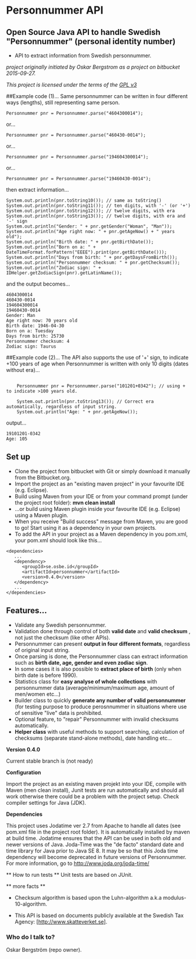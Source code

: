 # Personnummer API

## Open Source Java API to handle Swedish "Personnummer" (personal identity number)

* API to extract information from Swedish personnummer.

*project originally initiated by Oskar Bergstrom as a project on bitbucket 2015-09-27.*

*This project is licensed under the terms of the [GPL v3](https://www.gnu.org/licenses/gpl-3.0.txt)*



##Example code (1)...
Same personnummer can be written in four different ways (lengths), still representing same person. 

```
Personnummer pnr = Personnummer.parse("4604300014");
```
or...
```
Personnummer pnr = Personnummer.parse("460430-0014");
```
or...
```
Personnummer pnr = Personnummer.parse("194604300014");
```
or...
```
Personnummer pnr = Personnummer.parse("19460430-0014");
```
then extract information...
```
System.out.println(pnr.toString10()); // same as toString()
System.out.println(pnr.toString11()); // ten digits, with '-' (or '+')
System.out.println(pnr.toString12()); // twelve digits, with era 
System.out.println(pnr.toString13()); // twelve digits, with era and '-' sign
System.out.println("Gender: " + pnr.getGender("Woman", "Man"));
System.out.println("Age right now: " + pnr.getAgeNow() + " years old");
System.out.println("Birth date: " + pnr.getBirthDate());
System.out.println("Born on a: " + DateTimeFormat.forPattern("EEEE").print(pnr.getBirthDate()));
System.out.println("Days from birth: " + pnr.getDaysFromBirth());
System.out.println("Personnummer checksum: " + pnr.getChecksum());
System.out.println("Zodiac sign: " + IDHelper.getZodiacSign(pnr).getLatinName());

```

and the output becomes...


```
4604300014
460430-0014
194604300014
19460430-0014
Gender: Man
Age right now: 70 years old
Birth date: 1946-04-30
Born on a: Tuesday
Days from birth: 25730
Personnummer checksum: 4
Zodiac sign: Taurus
```

##Example code (2)...
The API also supports the use of '+' sign, to indicate +100 years of age when Personnummer is written with only 10 digits (dates without era)...


```

	Personnummer pnr = Personnummer.parse("101201+0342"); // using + to indicate >100 years old.
		
	System.out.println(pnr.toString13()); // Correct era automatically, regardless of input string. 
	System.out.println("Age: " + pnr.getAgeNow());

```
output...

```
19101201-0342
Age: 105
```


## Set up
* Clone the project from bitbucket with Git or simply download it manually from the Bitbucket.org.
* Import the project as an "existing maven project" in your favourite IDE (e.g. Eclipse).
* Build using Maven from your IDE or from your command prompt (under the project root folder): **mvn clean install**
* ...or build using Maven plugin inside your favourite IDE (e.g. Eclipse) using a Maven plugin.
* When you receive "Build success" message from Maven, you are good to go! Start using it as a dependency in your own projects.
* To add the API in your project as a Maven dependency in you pom.xml, your pom.xml should look like this...

```
<dependencies>
   ...
   <dependency>
      <groupId>se.osbe.id</groupId>
      <artifactId>personnummer</artifactId>
      <version>0.4.0</version>
   </dependency>
   ...
</dependencies>

```

## Features... 
* Validate any Swedish personnummer.
* Validation done through control of both **valid date** and **valid checksum** , not just the checksum (like other APIs).
* Personnummer can present **output in four different formats**, regardless of original input string.
* Once parsing is done, the Personnummer class can extract information such as **birth date, age, gender and even zodiac sign**.
* In some cases it is also possible to **extract place of birth** (only when birth date is before 1990). 
* Statistics class for **easy analyse of whole collections** with personnummer data (average/minimum/maximum age, amount of men/women etc...) 
* Builder class to quickly **generate any number of valid personnummer** (for testing purpose to produce perosnnummer in situations where use of sensitive "live" data is prohibited.
* Optional feature, to "repair" Personnummer with invalid checksums automatically.
* **Helper class** with useful methods to support searching, calculation of checksums (separate stand-alone methods), date handling etc...

**Version 0.4.0**

Current stable branch is (not ready)

**Configuration**

Import the project as an existing maven projekt into your IDE, compile with Maven (men clean install), Junit tests are run automatically and should all work otherwise there could be a problem with the project setup. Check compiler settings for Java (JDK).

**Dependencies**

This project uses Jodatime ver 2.7 from Apache to handle all dates (see pom.xml file in the project root folder). It is automatically installed by maven at build time. Jodatime ensures that the API can be used in both old and newer versions of Java. Joda-Time was the "de facto" standard date and time library for Java prior to Java SE 8. It may be so that this Joda time dependency will become deprecated in future versions of Personnummer. For more information, go to http://www.joda.org/joda-time/

** How to run tests **
Unit tests are based on JUnit.

** more facts **

* Checksum algorithm is based upon the Luhn-algorithm a.k.a modulus-10-algorithm.

* This API is based on documents publicly available at the Swedish Tax Agency: [http://www.skatteverket.se].


### Who do I talk to? ###

Oskar Bergström (repo owner).
